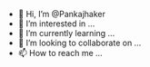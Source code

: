 - 👋 Hi, I’m @Pankajhaker
- 👀 I’m interested in ...
- 🌱 I’m currently learning ...
- 💞️ I’m looking to collaborate on ...
- 📫 How to reach me ...

<!---
Pankajhaker/Pankajhaker is a ✨ special ✨ repository because its `README.md` (this file) appears on your GitHub profile.
You can click the Preview link to take a look at your changes.
--->
